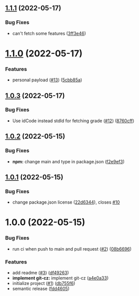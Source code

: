 ## [1.1.1](https://github.com/hirasawaau/kuwrapper.js/compare/v1.1.0...v1.1.1) (2022-05-17)


### Bug Fixes

* can't fetch some features ([3ff3e46](https://github.com/hirasawaau/kuwrapper.js/commit/3ff3e46b351e76ab3bd6818d1f8b59016c1653d6))

# [1.1.0](https://github.com/hirasawaau/kuwrapper.js/compare/v1.0.3...v1.1.0) (2022-05-17)


### Features

* personal payload ([#13](https://github.com/hirasawaau/kuwrapper.js/issues/13)) ([5cbb85a](https://github.com/hirasawaau/kuwrapper.js/commit/5cbb85a0e85ba42c641c83d69488ff1d8c58056d))

## [1.0.3](https://github.com/hirasawaau/kuwrapper.js/compare/v1.0.2...v1.0.3) (2022-05-17)


### Bug Fixes

* Use idCode instead stdId for fetching grade ([#12](https://github.com/hirasawaau/kuwrapper.js/issues/12)) ([8760cff](https://github.com/hirasawaau/kuwrapper.js/commit/8760cff8eb99b9e0b82f6af3cf8beed0a3cc3369))

## [1.0.2](https://github.com/hirasawaau/kuwrapper.js/compare/v1.0.1...v1.0.2) (2022-05-15)


### Bug Fixes

* **npm:** change main and type in package.json ([f2e9ef3](https://github.com/hirasawaau/kuwrapper.js/commit/f2e9ef33e46b4d07d2706560a600579dbc3e4808))

## [1.0.1](https://github.com/hirasawaau/kuwrapper.js/compare/v1.0.0...v1.0.1) (2022-05-15)


### Bug Fixes

* change package.json license ([22d6344](https://github.com/hirasawaau/kuwrapper.js/commit/22d63440f4f02bd01f37e9b79b7906cfa8d2fffb)), closes [#10](https://github.com/hirasawaau/kuwrapper.js/issues/10)

# 1.0.0 (2022-05-15)


### Bug Fixes

* run ci when push to main and pull request ([#2](https://github.com/hirasawaau/kuwrapper.js/issues/2)) ([08b6696](https://github.com/hirasawaau/kuwrapper.js/commit/08b66968424784ffcb0e69fedcdfeace63c312a4))


### Features

* add readme ([#3](https://github.com/hirasawaau/kuwrapper.js/issues/3)) ([df49263](https://github.com/hirasawaau/kuwrapper.js/commit/df49263c31525fbffbd1b210462ff7a3240db398))
* **implement git-cz:** implement git-cz ([a4e0a33](https://github.com/hirasawaau/kuwrapper.js/commit/a4e0a330b89147c336f55685c95bc94d38fa45a3))
* initialize project ([#1](https://github.com/hirasawaau/kuwrapper.js/issues/1)) ([db755f6](https://github.com/hirasawaau/kuwrapper.js/commit/db755f676267186df4b18b82bd55b78fa1ca6cb6))
* semantic release ([fdd4605](https://github.com/hirasawaau/kuwrapper.js/commit/fdd46059d26968fe07e2f89d11d839896ffd7548))

